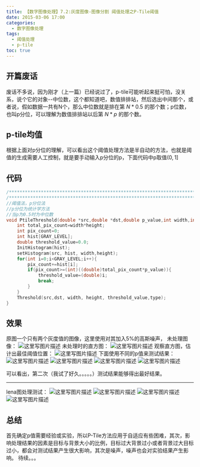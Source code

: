 ```yaml
---
title: 【数字图像处理】7.2:灰度图像-图像分割 阈值处理之P-Tile阈值
date: 2015-03-06 17:00
categories:
  - 数字图像处理
tags:
  - 阈值处理
  - p-tile
toc: true
---
```

## 开篇废话
废话不多说，因为刚才（上一篇）已经说过了，p-tile可能听起来挺可怕，没关系，说个它的对象--中位数，这个都知道吧，数值排排站，然后选出中间那个，或者说，假如数据一共有N个，那么中位数就是排在第 $N*0.5%$ 的那个数；p位数，也叫p分位，可以理解为数值排排站以后第 $N*p$ 的那个数。
## p-tile均值
根据上面对p分位的理解，可以看出这个阈值处理方法是半自动的方法，也就是阈值的生成需要人工控制，就是要手动输入p分位的p，下面代码中p取值$(0 ,1]$
## 代码
```c++
/*********************************************************************************/
/*********************************************************************************/
//阈值法，p分位法
//p分位为统计学方法
//当p为0.5时为中位数
void PtileThreshold(double *src,double *dst,double p_value,int width,int height,int type){/*0<p_value<1*/
    int total_pix_count=width*height;
    int pix_count=0;
    int hist[GRAY_LEVEL];
    double threshold_value=0.0;
    InitHistogram(hist);
    setHistogram(src, hist, width,height);
    for(int i=0;i<GRAY_LEVEL;i++){
        pix_count+=hist[i];
        if(pix_count>=(int)((double)total_pix_count*p_value)){
            threshold_value=(double)i;
            break;
        }
    }
    Threshold(src,dst, width, height, threshold_value,type);
}
```
## 效果
原图一个只有两个灰度值的图像，这里使用对其加入5%的高斯噪声，
未处理图像：
![这里写图片描述](http://img.blog.csdn.net/20150306164631631)
未处理时的直方图：
![这里写图片描述](http://img.blog.csdn.net/20150306164804279)
观察直方图，估计出最佳阈值位置：
![这里写图片描述](http://img.blog.csdn.net/20150306164829925)
下面使用不同的p值来测试结果：
![这里写图片描述](http://img.blog.csdn.net/20150306165259105)
![这里写图片描述](http://img.blog.csdn.net/20150306165319010)
![这里写图片描述](http://img.blog.csdn.net/20150306165244612)
![这里写图片描述](http://img.blog.csdn.net/20150306165335998)

可以看出，第二次（我试了好久。。。。。）测试结果能够得出最好结果。

----------
lena图处理测试：
![这里写图片描述](http://img.blog.csdn.net/20150306165555993)
![这里写图片描述](http://img.blog.csdn.net/20150306165609004)
![这里写图片描述](http://img.blog.csdn.net/20150306165622857)
![这里写图片描述](http://img.blog.csdn.net/20150306165632934)

## 总结
首先确定p值需要经验或实验，所以P-Tile方法应用于自适应有些困难，其次，影响处理结果的因素是目标与背景大小的比例，目标过大背景过小或者背景过大目标过小，都会对测试结果产生很大影响，其次是噪声，噪声也会对实验结果产生影响。
待续。。。
